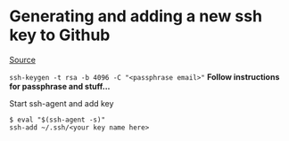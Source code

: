# Generating and adding a new ssh key to Github
[Source](https://help.github.com/articles/generating-ssh-keys/)

``ssh-keygen -t rsa -b 4096 -C "<passphrase email>"``
**Follow instructions for passphrase and stuff...**

Start ssh-agent and add key
```
$ eval "$(ssh-agent -s)"
ssh-add ~/.ssh/<your key name here>
```